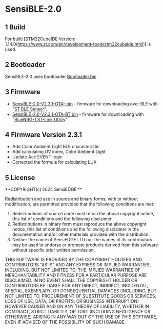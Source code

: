 # **SensiBLE-2.0**

## 1 Build
For build [STM32CubeIDE Version: 1.14.0(https://www.st.com/en/development-tools/stm32cubeide.html)] is used.

## 2 Bootloader
SensiBLE-2.0 uses bootloader [Bootloader.bin](binary/Bootloader.bin)

## 3 Firmware
- [SensiBLE-2.0-V2.3.1-OTA-.bin](binary/SensiBLE-2.0-V2.3.1-OTA.bin) - firmware for downloading over BLE with "[ST BLE Sensor](https://www.st.com/en/embedded-software/stblesensor.html)".
- [SensiBLE-2.0-V2.3.1-OTA-BT.bin](binary/SensiBLE-2.0-V2.3.1-OTA-BT.bin) - firmware for downloading with "[BlueNRG-1 ST-Link Utility](https://www.st.com/en/embedded-software/stsw-bnrg1stlink.html)"

## 4 Firmware Version 2.3.1
- Add Color Ambient Light BLE characteristic
- Add calculating UV index, Color Ambient Light
- Update Acc EVENT logic
- Corrected the formula for calculating LUX

## 5 License

**COPYRIGHT(c) 2024 SensiEDGE **

Redistribution and use in source and binary forms, with or without modification,
are permitted provided that the following conditions are met:
  1. Redistributions of source code must retain the above copyright notice,
     this list of conditions and the following disclaimer.
  2. Redistributions in binary form must reproduce the above copyright notice,
     this list of conditions and the following disclaimer in the documentation
     and/or other materials provided with the distribution.
  3. Neither the name of SensiEDGE LTD nor the names of its contributors may
     be used to endorse or promote products derived from this software
     without specific prior written permission.
     
THIS SOFTWARE IS PROVIDED BY THE COPYRIGHT HOLDERS AND CONTRIBUTORS "AS IS"
AND ANY EXPRESS OR IMPLIED WARRANTIES, INCLUDING, BUT NOT LIMITED TO, THE
IMPLIED WARRANTIES OF MERCHANTABILITY AND FITNESS FOR A PARTICULAR PURPOSE ARE
DISCLAIMED. IN NO EVENT SHALL THE COPYRIGHT HOLDER OR CONTRIBUTORS BE LIABLE
FOR ANY DIRECT, INDIRECT, INCIDENTAL, SPECIAL, EXEMPLARY, OR CONSEQUENTIAL
DAMAGES (INCLUDING, BUT NOT LIMITED TO, PROCUREMENT OF SUBSTITUTE GOODS OR
SERVICES; LOSS OF USE, DATA, OR PROFITS; OR BUSINESS INTERRUPTION) HOWEVER
CAUSED AND ON ANY THEORY OF LIABILITY, WHETHER IN CONTRACT, STRICT LIABILITY,
OR TORT (INCLUDING NEGLIGENCE OR OTHERWISE) ARISING IN ANY WAY OUT OF THE USE
OF THIS SOFTWARE, EVEN IF ADVISED OF THE POSSIBILITY OF SUCH DAMAGE.